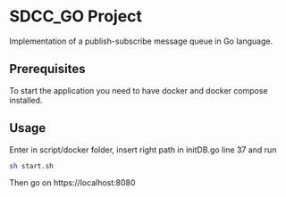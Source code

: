 # SDCC_GO Project

Implementation of a publish-subscribe message queue in Go language.

## Prerequisites

To start the application you need to have docker and docker compose installed.

## Usage

Enter in script/docker folder, insert right path in initDB.go line 37 and run

```bash
sh start.sh
```

Then go on https://localhost:8080